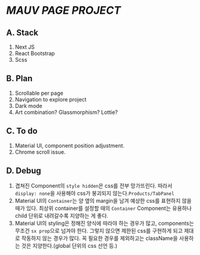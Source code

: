 # *MAUV PAGE PROJECT*

## A. Stack
1. Next JS
2. React Bootstrap
3. Scss

## B. Plan
1. Scrollable per page
2. Navigation to explore project
3. Dark mode
4. Art combination? Glassmorphism? Lottie?

## C. To do
1. Material UI, component position adjustment.
2. Chrome scroll issue.

## D. Debug
1. 겹쳐진 Component의 `style hidden`은 css를 전부 망가뜨린다. 따라서 `display: none`을 사용해야 css가 붕괴되지 않는다.`Products/TabPanel`
2. Material UI의 `Container`는 양 옆의 margin을 남겨 예상한 css를 표현하지 않을 때가 있다. 최상위 container를 설정할 때의 `Container` Component는 유용하나 child 단위로 내려갈수록 지양하는 게 좋다.
3. Material UI의 styling은 정해진 양식에 따라야 하는 경우가 많고, components는 무조건 `sx prop`으로 넘겨야 한다. 그렇지 않으면 제한된 css를 구현하게 되고 제대로 작동하지 않는 경우가 많다. 꼭 필요한 경우를 제외하고는 className을 사용하는 것은 지양한다.(global 단위의 css 선언 등.)

